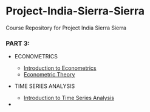# Project-India-Sierra-Sierra
Course Repository for Project India Sierra Sierra


### PART 3: 
- ECONOMETRICS
  - [Introduction to Econometrics](http://home.iitk.ac.in/~shalab/econometrics/)
  - [Econometric Theory](http://home.iitk.ac.in/~shalab/course3.htm)
- TIME SERIES ANALYSIS
  - [Introduction to Time Series Analysis](http://nptel.ac.in/courses/103106123/)
  
- 
